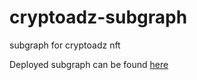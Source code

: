 # cryptoadz-subgraph
subgraph for cryptoadz nft

Deployed subgraph can be found [here](https://thegraph.com/legacy-explorer/subgraph/kevlee1/cryptoadz)

